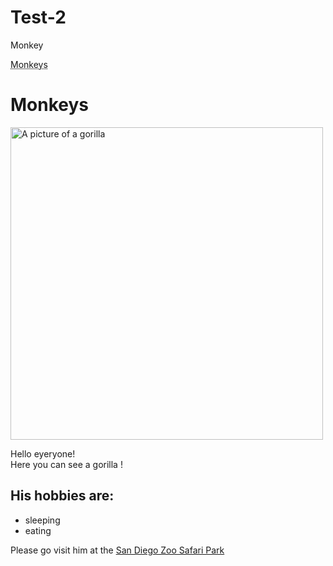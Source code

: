 # Test-2
Monkey
<!DOCTYPE html>
<html>
<head>
  <meta charset="utf-8">
  <meta name="viewport" content="width=device-width">
  <abbr title="i.e. a gorilla" >Monkeys</abbr>
</head>
<body>
  <h1> Monkeys </h1>
  <img alt="A picture of a gorilla" width=500 src="https://pbs.twimg.com/media/Ereeq98VkAAUrg0?format=jpg&name=large"> 
  <p>
    Hello eyeryone! <br> Here you can see a gorilla !
  </p>
  <h2> His hobbies are: </h2>
   <ul>
     <li>sleeping</ls>
  <li>eating</ls>
  </ul>
  <p> Please go visit him at the <a href="https://twitter.com/sdzsafaripark/status/1348721392624168960?ref_src=twsrc%5Etfw%7Ctwcamp%5Etweetembed%7Ctwterm%5E1348721392624168960%7Ctwgr%5E%7Ctwcon%5Es1_&ref_url=https%3A%2F%2Fwww.morgenpost.de%2Fvermischtes%2Farticle231312320%2FCorona-Gorillas-infiziert-San-Diego-Zoo-Husten.html" >San Diego Zoo Safari Park</a>
    
</body>
</html>
